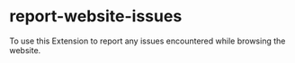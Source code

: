 # report-website-issues
To use this Extension to report any issues encountered while browsing the website.
